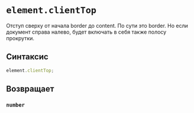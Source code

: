 # `element.clientTop`

Отступ сверху от начала border до content. По сути это border. Но если документ справа налево, будет включать в себя также полосу прокрутки.

## Синтаксис

```js
element.clientTop;
```

## Возвращает

### `number`
